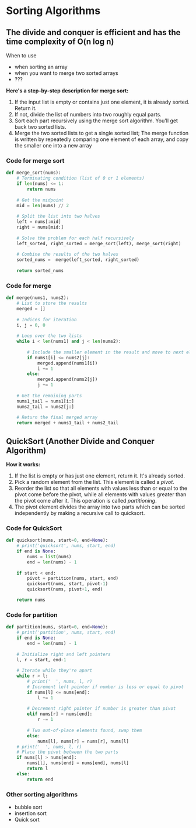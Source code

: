 # Sorting Algorithms

## The divide and conquer is efficient and has the time complexity of O(n log n)

When to use

- when sorting an array
- when you want to merge two sorted arrays
- ???

**Here's a step-by-step description for merge sort:**

1. If the input list is empty or contains just one element, it is already sorted. Return it.
2. If not, divide the list of numbers into two roughly equal parts.
3. Sort each part recursively using the merge sort algorithm. You'll get back two sorted lists.
4. Merge the two sorted lists to get a single sorted list; The merge function is written by repeatedly comparing one element of each array, and copy the smaller one into a new array

### Code for merge sort

```python
def merge_sort(nums):
    # Terminating condition (list of 0 or 1 elements)
    if len(nums) <= 1:
        return nums
    
    # Get the midpoint
    mid = len(nums) // 2
    
    # Split the list into two halves
    left = nums[:mid]
    right = nums[mid:]
    
    # Solve the problem for each half recursively
    left_sorted, right_sorted = merge_sort(left), merge_sort(right)
    
    # Combine the results of the two halves
    sorted_nums =  merge(left_sorted, right_sorted)
    
    return sorted_nums
```

### Code for merge

```python
def merge(nums1, nums2):    
    # List to store the results 
    merged = []
    
    # Indices for iteration
    i, j = 0, 0
    
    # Loop over the two lists
    while i < len(nums1) and j < len(nums2):        
        
        # Include the smaller element in the result and move to next element
        if nums1[i] <= nums2[j]:
            merged.append(nums1[i])
            i += 1 
        else:
            merged.append(nums2[j])
            j += 1
    
    # Get the remaining parts
    nums1_tail = nums1[i:]
    nums2_tail = nums2[j:]
    
    # Return the final merged array
    return merged + nums1_tail + nums2_tail
```

## QuickSort (Another Divide and Conquer Algorithm)

**How it works:**
>
1. If the list is empty or has just one element, return it. It's already sorted.
2. Pick a random element from the list. This element is called a _pivot_.
3. Reorder the list so that all elements with values less than or equal to the pivot come before the pivot, while all elements with values greater than the pivot come after it. This operation is called _partitioning_.
4. The pivot element divides the array into two parts which can be sorted independently by making a recursive call to quicksort.

### Code for QuickSort

```python
def quicksort(nums, start=0, end=None):
    # print('quicksort', nums, start, end)
    if end is None:
        nums = list(nums)
        end = len(nums) - 1
    
    if start < end:
        pivot = partition(nums, start, end)
        quicksort(nums, start, pivot-1)
        quicksort(nums, pivot+1, end)

    return nums
```

### Code for partition

```python
def partition(nums, start=0, end=None):
    # print('partition', nums, start, end)
    if end is None:
        end = len(nums) - 1
    
    # Initialize right and left pointers
    l, r = start, end-1
    
    # Iterate while they're apart
    while r > l:
        # print('  ', nums, l, r)
        # Increment left pointer if number is less or equal to pivot
        if nums[l] <= nums[end]:
            l += 1
        
        # Decrement right pointer if number is greater than pivot
        elif nums[r] > nums[end]:
            r -= 1
        
        # Two out-of-place elements found, swap them
        else:
            nums[l], nums[r] = nums[r], nums[l]
    # print('  ', nums, l, r)
    # Place the pivot between the two parts
    if nums[l] > nums[end]:
        nums[l], nums[end] = nums[end], nums[l]
        return l
    else:
        return end
```

### Other sorting algorithms

- bubble sort
- insertion sort
- Quick sort
